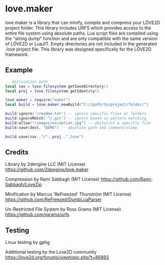 # love.maker
love.maker is a library that can minify, compile and compress your LÖVE2D project folder.
This library includes URFS which provides access to the entire file system using absolute paths.
Lua script files are compiled using the "string.dump" function and are only compatible with the same version of LÖVE2D or LuaJIT.
Empty directories are not included in the generated .love project file.
This library was designed specifically for the LÖVE2D framework.

## Example

```Lua
-- destination path
local sav = love.filesystem.getSaveDirectory()
local proj = love.filesystem.getIdentity()

love.maker = require("maker")
local build = love.maker.newBuild("C://path/to/project/folder/")

build:ignore('/readme.txt') -- ignore specific files or folders
build:ignoreMatch('^/.git') -- ignore based on pattern matching
build:allow("/images/exception.jpg") -- whitelist a specific file
build:save(dest, "DEMO") -- absolute path and comment/stamp

build:save(sav.."/"..proj..".love")
```

## Credits
Library by 2dengine LLC (MIT License) https://github.com/2dengine/love.maker

Compression by Rami Sabbagh (MIT License) https://github.com/Rami-Sabbagh/LoveZip

Minification by Marcus 'ReFreezed' Thunström (MIT License) https://github.com/ReFreezed/DumbLuaParser

Un-Restricted File System by Ross Grams (MIT License)  https://github.com/rgrams/urfs

## Testing
Linux testing by gphg

Additional testing by the Love2D community https://love2d.org/forums/viewtopic.php?t=86893

